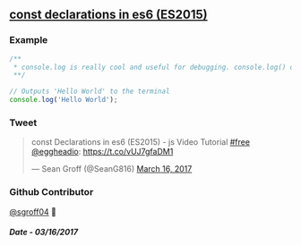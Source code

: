 ## [const declarations in es6 (ES2015)](https://egghead.io/lessons/ecmascript-6-const-declarations-in-es6-es2015?course=learn-es6-ecmascript-2015)

### Example
```javascript
/**
 * console.log is really cool and useful for debugging. console.log() outputs the results as text to the terminal
 **/

// Outputs 'Hello World' to the terminal
console.log('Hello World');
```


### Tweet
<blockquote class="twitter-tweet" data-lang="en"><p lang="fr" dir="ltr">const Declarations in es6 (ES2015) - js Video Tutorial <a href="https://twitter.com/hashtag/free?src=hash">#free</a> <a href="https://twitter.com/eggheadio">@eggheadio</a>: <a href="https://t.co/vUJ7gfaDM1">https://t.co/vUJ7gfaDM1</a></p>&mdash; Sean Groff (@SeanG816) <a href="https://twitter.com/SeanG816/status/842409351121915906">March 16, 2017</a></blockquote>

### Github Contributor
[@sgroff04](https://github.com/sgroff04) :koala:

##### Date - 03/16/2017
